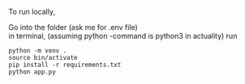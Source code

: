 To run locally,

Go into the folder (ask me for .env file)   
in terminal, (assuming python -command is python3 in actuality) run   
```
python -m venv .
source bin/activate
pip install -r requirements.txt
python app.py
```
